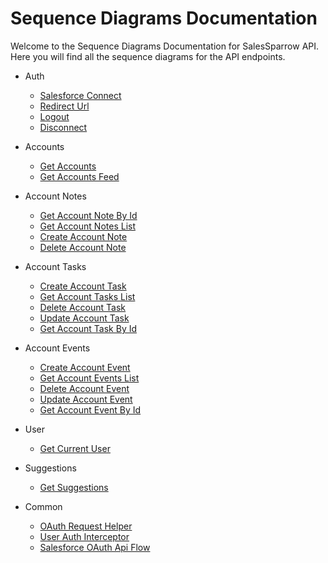 # Sequence Diagrams Documentation

Welcome to the Sequence Diagrams Documentation for SalesSparrow API.
Here you will find all the sequence diagrams for the API endpoints.

- Auth
  - [Salesforce Connect](./Auth/SalesforceConnect.mermaid)
  - [Redirect Url](./Auth/RedirectUrl.mermaid)
  - [Logout](./Auth/Logout.mermaid)
  - [Disconnect](./Auth/Disconnect.mermaid)

- Accounts
  - [Get Accounts](./Accounts/GetAccounts.mermaid)
  - [Get Accounts Feed](./Accounts/GetAccountsFeed.mermaid)
  
- Account Notes
  - [Get Account Note By Id](./AccountNotes/GetNoteById.mermaid)
  - [Get Account Notes List](./AccountNotes/GetNotesList.mermaid)
  - [Create Account Note](./AccountNotes/CreateNote.mermaid)
  - [Delete Account Note](./AccountNotes/DeleteNote.mermaid)

- Account Tasks
  - [Create Account Task](./AccountTasks/CreateTask.mermaid)
  - [Get Account Tasks List](./AccountTasks/GetTasksList.mermaid)
  - [Delete Account Task](./AccountTasks/DeleteTask.mermaid)
  - [Update Account Task](./AccountTasks/UpdateTask.mermaid)
  - [Get Account Task By Id](./AccountTasks/GetTaskById.mermaid)

- Account Events
  - [Create Account Event](./AccountEvents/CreateEvent.mermaid)
  - [Get Account Events List](./AccountEvents/GetEventsList.mermaid)
  - [Delete Account Event](./AccountEvents/DeleteEvent.mermaid)
  - [Update Account Event](./AccountEvents/UpdateEvent.mermaid)
  - [Get Account Event By Id](./AccountEvents/GetEventById.mermaid)

- User
  - [Get Current User](./User/GetCurrentUser.mermaid)
  
- Suggestions
  - [Get Suggestions](./Suggestions/GetCrmActionSuggestions.mermaid)

- Common
  - [OAuth Request Helper](./Common/OAuthRequestHelper.mermaid)
  - [User Auth Interceptor](./Common/UserAuthIntercepter.mermaid)
  - [Salesforce OAuth Api Flow](./Common/SalesforceOAuthApiFlow.mermaid)
